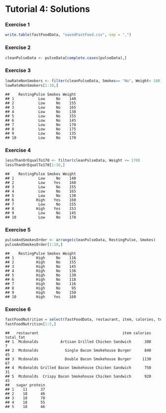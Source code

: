 Tutorial 4: Solutions
================

### Exercise 1

``` r
write.table(fastFoodData, "savedFastFood.csv", sep = ",")
```

### Exercise 2

``` r
cleanPulseData <- pulseData[complete.cases(pulseData),]
```

### Exercise 3

``` r
lowRateNonSmokers <- filter(cleanPulseData, Smokes== "No", Weight< 180)
lowRateNonSmokers[1:10,]
```

    ##    RestingPulse Smokes Weight
    ## 1           Low     No    140
    ## 2           Low     No    155
    ## 3           Low     No    165
    ## 4           Low     No    138
    ## 5           Low     No    155
    ## 6           Low     No    145
    ## 7           Low     No    170
    ## 8           Low     No    175
    ## 9           Low     No    135
    ## 10          Low     No    170

### Exercise 4

``` r
lessThanOrEqualTo170 <- filter(cleanPulseData, Weight <= 170)
lessThanOrEqualTo170[1:10,]
```

    ##    RestingPulse Smokes Weight
    ## 1           Low     No    140
    ## 2           Low    Yes    160
    ## 3           Low     No    155
    ## 4           Low     No    165
    ## 5           Low     No    138
    ## 6          High    Yes    160
    ## 7           Low     No    155
    ## 8          High    Yes    153
    ## 9           Low     No    145
    ## 10          Low     No    170

### Exercise 5

``` r
pulseAndSmokesOrder <- arrange(cleanPulseData, RestingPulse, Smokes)
pulseAndSmokesOrder[1:10,]
```

    ##    RestingPulse Smokes Weight
    ## 1          High     No    116
    ## 2          High     No    155
    ## 3          High     No    145
    ## 4          High     No    136
    ## 5          High     No    130
    ## 6          High     No    118
    ## 7          High     No    116
    ## 8          High     No     95
    ## 9          High     No    150
    ## 10         High    Yes    160

### Exercise 6

``` r
fastFoodNutrition = select(fastFoodData, restaurant, item, calories, total_fat, sugar, protein)
fastFoodNutrition[1:5,]
```

    ##   restaurant                                      item calories total_fat
    ## 1  Mcdonalds          Artisan Grilled Chicken Sandwich      380         7
    ## 2  Mcdonalds            Single Bacon Smokehouse Burger      840        45
    ## 3  Mcdonalds            Double Bacon Smokehouse Burger     1130        67
    ## 4  Mcdonalds Grilled Bacon Smokehouse Chicken Sandwich      750        31
    ## 5  Mcdonalds  Crispy Bacon Smokehouse Chicken Sandwich      920        45
    ##   sugar protein
    ## 1    11      37
    ## 2    18      46
    ## 3    18      70
    ## 4    18      55
    ## 5    18      46
